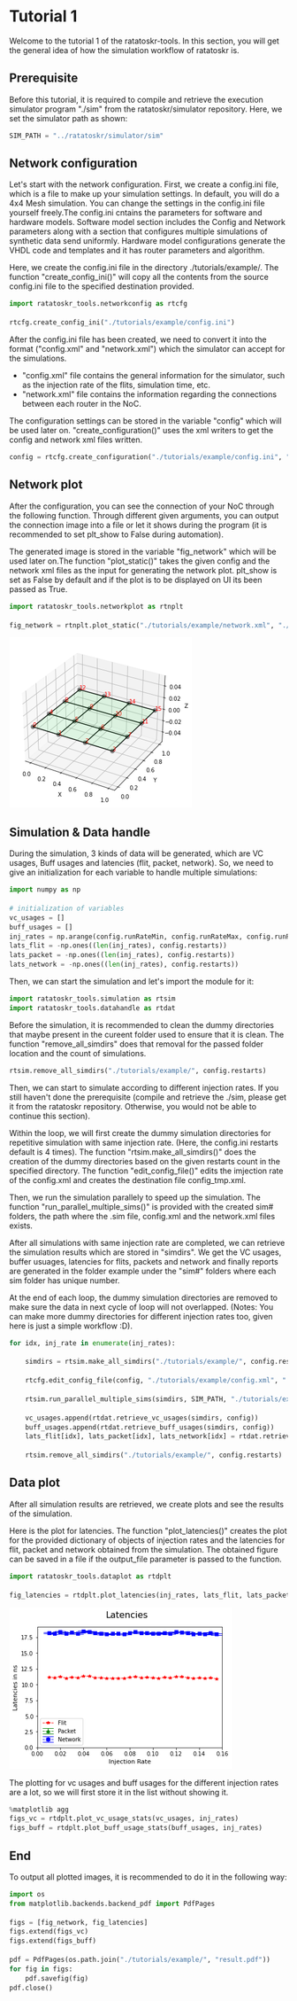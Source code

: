 # Tutorial 1

Welcome to the tutorial 1 of the ratatoskr-tools. In this section, you will get the general idea of how the simulation workflow of ratatoskr is.

## Prerequisite

Before this tutorial, it is required to compile and retrieve the execution simulator program "./sim" from the ratatoskr/simulator repository. Here, we set the simulator path as shown:

```python
SIM_PATH = "../ratatoskr/simulator/sim"
```

## Network configuration

Let's start with the network configuration. First, we create a config.ini file, which is a file to make up your simulation settings. In default, you will do a 4x4 Mesh simulation. You can change the settings in the config.ini file yourself freely.The config.ini cntains the parameters for software and hardware models. Software model section includes the Config and Network parameters along with a section that configures multiple simulations of synthetic data send uniformly. Hardware model configurations generate the VHDL code and templates and it has router parameters and algorithm.

Here, we create the config.ini file in the directory ./tutorials/example/. The function "create_config_ini()" will copy all the contents from the source config.ini file to the specified destination provided.

```python
import ratatoskr_tools.networkconfig as rtcfg

rtcfg.create_config_ini("./tutorials/example/config.ini")
```

After the config.ini file has been created, we need to convert it into the format ("config.xml" and "network.xml") which the simulator can accept for the simulations.
- "config.xml" file contains the general information for the simulator, such as the injection rate of the flits, simulation time, etc.
- "network.xml" file contains the information regarding the connections between each router in the NoC.

The configuration settings can be stored in the variable "config" which will be used later on. "create_configuration()" uses the xml writers to get the config and network xml files written.  

```python
config = rtcfg.create_configuration("./tutorials/example/config.ini", "./tutorials/example/config.xml", "./tutorials/example/network.xml")
```

## Network plot
After the configuration, you can see the connection of your NoC through the following function. Through different given arguments, you can output the connection image into a file or let it shows during the program (it is recommended to set plt_show to False during automation).

The generated image is stored in the variable "fig_network" which will be used later on.The function "plot_static()" takes the given config and the network xml files as the input for generating the network plot. plt_show is set as False by default and if the plot is to be displayed on UI its been passed as True.


```python
import ratatoskr_tools.networkplot as rtnplt

fig_network = rtnplt.plot_static("./tutorials/example/network.xml", "./tutorials/example/config.ini", plt_show=True)
```


    
![png](tutorial1_files/tutorial1_7_0.png)
    


## Simulation & Data handle

During the simulation, 3 kinds of data will be generated, which are VC usages, Buff usages and latencies (flit, packet, network). So, we need to give an initialization for each variable to handle multiple simulations:


```python
import numpy as np

# initialization of variables
vc_usages = []
buff_usages = []
inj_rates = np.arange(config.runRateMin, config.runRateMax, config.runRateStep).round(4)
lats_flit = -np.ones((len(inj_rates), config.restarts))
lats_packet = -np.ones((len(inj_rates), config.restarts))
lats_network = -np.ones((len(inj_rates), config.restarts))
```

Then, we can start the simulation and let's import the module for it:


```python
import ratatoskr_tools.simulation as rtsim
import ratatoskr_tools.datahandle as rtdat
```

Before the simulation, it is recommended to clean the dummy directories that maybe present in the cureent folder used to ensure that it is clean. The function "remove_all_simdirs" does that removal for the passed folder location and the count of simulations. 


```python
rtsim.remove_all_simdirs("./tutorials/example/", config.restarts)
```

Then, we can start to simulate according to different injection rates. If you still haven't done the prerequisite (compile and retrieve the ./sim, please get it from the ratatoskr repository. Otherwise, you would not be able to continue this section).

Within the loop, we will first create the dummy simulation directories for repetitive simulation with same injection rate. (Here, the config.ini restarts default is 4 times). The function "rtsim.make_all_simdirs()" does the creation of the dummy directories based on the given restarts count in the specified directory. The function "edit_config_file()" edits the imjection rate of the config.xml and creates the destination file config_tmp.xml.

Then, we run the simulation parallely to speed up the simulation. The function "run_parallel_multiple_sims()" is provided with the created sim# folders, the path where the .sim file, config.xml and the network.xml files exists. 

After all simulations with same injection rate are completed, we can retrieve the simulation results which are stored in "simdirs". We get the VC usages, buffer usuages, latencies for flits, packets and network and finally reports are generated in the folder example under the "sim#" folders where each sim folder has unique number.

At the end of each loop, the dummy simulation directories are removed to make sure the data in next cycle of loop will not overlapped. (Notes: You can make more dummy directories for different injection rates too, given here is just a simple workflow :D).


```python
for idx, inj_rate in enumerate(inj_rates):

    simdirs = rtsim.make_all_simdirs("./tutorials/example/", config.restarts)

    rtcfg.edit_config_file(config, "./tutorials/example/config.xml", "./tutorials/example/config_tmp.xml", inj_rate)

    rtsim.run_parallel_multiple_sims(simdirs, SIM_PATH, "./tutorials/example/config.xml", "./tutorials/example/network.xml")

    vc_usages.append(rtdat.retrieve_vc_usages(simdirs, config))
    buff_usages.append(rtdat.retrieve_buff_usages(simdirs, config))
    lats_flit[idx], lats_packet[idx], lats_network[idx] = rtdat.retrieve_diff_latencies(simdirs)

    rtsim.remove_all_simdirs("./tutorials/example/", config.restarts)
```

## Data plot

After all simulation results are retrieved, we create plots and see the results of the simulation.

Here is the plot for latencies. The function "plot_latencies()" creates the plot for the provided dictionary of objects of injection rates and the latencies for flit, packet and network obtained from the simulation. The obtained figure can be saved in a file if the output_file parameter is passed to the function.


```python
import ratatoskr_tools.dataplot as rtdplt

fig_latencies = rtdplt.plot_latencies(inj_rates, lats_flit, lats_packet, lats_network, plt_show=True)
```


    
![png](tutorial1_files/tutorial1_17_0.png)
    


The plotting for vc usages and buff usages for the different injection rates are a lot, so we will first store it in the list without showing it.


```python
%matplotlib agg
figs_vc = rtdplt.plot_vc_usage_stats(vc_usages, inj_rates)
figs_buff = rtdplt.plot_buff_usage_stats(buff_usages, inj_rates)
```

## End

To output all plotted images, it is recommended to do it in the following way:


```python
import os
from matplotlib.backends.backend_pdf import PdfPages

figs = [fig_network, fig_latencies]
figs.extend(figs_vc)
figs.extend(figs_buff)

pdf = PdfPages(os.path.join("./tutorials/example/", "result.pdf"))
for fig in figs:
    pdf.savefig(fig)
pdf.close()
```
